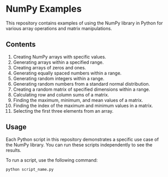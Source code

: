 # NumPy Examples

This repository contains examples of using the NumPy library in Python for various array operations and matrix manipulations.

## Contents

1. Creating NumPy arrays with specific values.
2. Generating arrays within a specified range.
3. Creating arrays of zeros and ones.
4. Generating equally spaced numbers within a range.
5. Generating random integers within a range.
6. Generating random numbers from a standard normal distribution.
7. Creating a random matrix of specified dimensions within a range.
8. Calculating row and column sums of a matrix.
9. Finding the maximum, minimum, and mean values of a matrix.
10. Finding the index of the maximum and minimum values in a matrix.
11. Selecting the first three elements from an array.
  
## Usage

Each Python script in this repository demonstrates a specific use case of the NumPy library. You can run these scripts independently to see the results.

To run a script, use the following command:

```bash
python script_name.py
